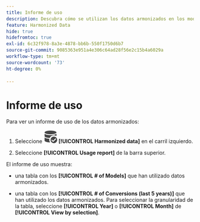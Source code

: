 ```yaml
---
title: Informe de uso
description: Descubra cómo se utilizan los datos armonizados en los modelos (para formación y puntuación) y conversiones.
feature: Harmonized Data
hide: true
hidefromtoc: true
exl-id: 6c32f978-8a3e-4878-bb6b-550f1750d6b7
source-git-commit: 9085363e951a4e306c64ad28f56e2c15b4a6029a
workflow-type: tm+mt
source-wordcount: '73'
ht-degree: 0%

---
```


# Informe de uso

Para ver un informe de uso de los datos armonizados:

1. Seleccione ![DataSearch](/help/assets//icons/DataCheck.svg) **[!UICONTROL Harmonized data]** en el carril izquierdo.

1. Seleccione **[!UICONTROL Usage report]** de la barra superior.

El informe de uso muestra:

* una tabla con los **[!UICONTROL # of Models]** que han utilizado datos armonizados.

* una tabla con los **[!UICONTROL # of Conversions (last 5 years)]** que han utilizado los datos armonizados. Para seleccionar la granularidad de la tabla, seleccione **[!UICONTROL Year]** o **[!UICONTROL Month]** de **[!UICONTROL View by selection]**.
